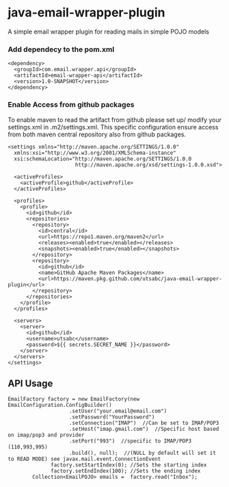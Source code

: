 # java-email-wrapper-plugin
A simple email wrapper plugin for reading mails in simple POJO models

### Add dependecy to the pom.xml

```
<dependency>
  <groupId>com.email.wrapper.api</groupId>
  <artifactId>email-wrapper-api</artifactId>
  <version>1.0-SNAPSHOT</version>
</dependency>
```

### Enable Access from github packages 

To enable maven to read the artifact from github please set up/ modify your settings.xml in .m2/settings.xml.
This specific configuration ensure access from both maven central repository also from github packages.
```
<settings xmlns="http://maven.apache.org/SETTINGS/1.0.0"
  xmlns:xsi="http://www.w3.org/2001/XMLSchema-instance"
  xsi:schemaLocation="http://maven.apache.org/SETTINGS/1.0.0
                      http://maven.apache.org/xsd/settings-1.0.0.xsd">

  <activeProfiles>
    <activeProfile>github</activeProfile>
  </activeProfiles>

  <profiles>
    <profile>
      <id>github</id>
      <repositories>
        <repository>
          <id>central</id>
          <url>https://repo1.maven.org/maven2</url>
          <releases><enabled>true</enabled></releases>
          <snapshots><enabled>true</enabled></snapshots>
        </repository>
        <repository>
          <id>github</id>
          <name>GitHub Apache Maven Packages</name>
          <url>https://maven.pkg.github.com/utsabc/java-email-wrapper-plugin</url>
        </repository>
      </repositories>
    </profile>
  </profiles>

  <servers>
    <server>
      <id>github</id>
      <username>utsabc</username>
      <password>${{ secrets.SECRET_NAME }}</password>
    </server>
  </servers>
</settings>
```
## API Usage

```
EmailFactory factory = new EmailFactory(new EmailConfiguration.ConfigBuilder()
					.setUser("your.email@email.com")
					.setPassword("YourPassword")
					.setConnection("IMAP")  //Can be set to IMAP/POP3
					.setHost("imap.gmail.com")  //Specific host based on imap/pop3 and provider
					.setPort("993")  //specific to IMAP/POP3 (110,993,995)
					.build(), null);  //(NULL by default will set it to READ MODE) see javax.mail.event.ConnectionEvent
			  factory.setStartIndex(0); //Sets the starting index
			  factory.setEndIndex(100); //Sets the ending index
		Collection<EmailPOJO> emails =  factory.read("Inbox");
```
